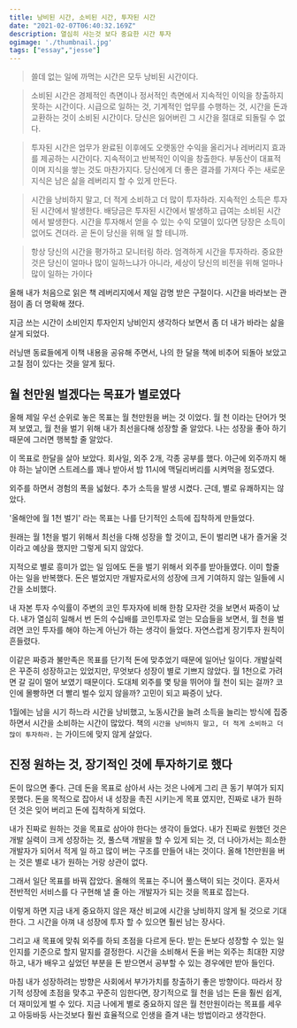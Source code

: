 ```yaml
---
title: 낭비된 시간, 소비된 시간, 투자된 시간
date: "2021-02-07T06:40:32.169Z"
description: 열심히 사는것 보다 중요한 시간 투자
ogimage: './thumbnail.jpg'
tags: ["essay","jesse"]
---
```



> 쓸데 없는 일에 까먹는 시간은 모두 낭비된 시간이다.

> 소비된 시간은 경제적인 측면이나 정서적인 측면에서 지속적인 이익을 창출하지 못하는 시간이다. 시급으로 일하는 것, 기계적인 업무를 수행하는 것, 시간을 돈과 교환하는 것이 소비된 시간이다. 당신은 잃어버린 그 시간을 절대로 되돌릴 수 없다.

> 투자된 시간은 업무가 완료된 이후에도 오랫동안 수익을 올리거나 레버리지 효과를 제공하는 시간이다. 지속적이고 반복적인 이익을 창출한다. 부동산이 대표적이며 지식을 쌓는 것도 마찬가지다. 당신에게 더 좋은 결과를 가져다 주는 새로운 지식은 남은 삶을 레버리지 할 수 있게 만든다.

> 시간을 낭비하지 말고, 더 적게 소비하고 더 많이 투자하라. 지속적인 소득은 투자된 시간에서 발생한다. 배당금은 투자된 시간에서 발생하고 급여는 소비된 시간에서 발생한다. 시간을 투자해서 얻을 수 있는 수익 모델이 있다면 당장은 소득이 없어도 견뎌라. 곧 돈이 당신을 위해 일 할 테니까.

> 항상 당신의 시간을 평가하고 모니터링 하라. 엄격하게 시간을 투자하라. 중요한 것은 당신이 얼마나 많이 일하느냐가 아니라, 세상이 당신의 비전을 위해 얼마나 많이 일하는 가이다

올해 내가 처음으로 읽은 책 레버리지에서 제일 감명 받은 구절이다. 시간을 바라보는 관점이 좀 더 명확해 졌다. 

지금 쓰는 시간이 소비인지 투자인지 낭비인지 생각하다 보면서 좀 더 내가 바라는 삶을 살게 되었다. 

러닝맨 동료들에게 이책 내용을 공유해 주면서, 나의 한 달을 책에 비추어 되돌아 보았고 고칠 점이 있다는 것을 알게 됬다. 

## 월 천만원 벌겠다는 목표가 별로였다

올해 제일 우선 순위로 놓은 목표는 월 천만원을 버는 것 이었다. 월 천 이라는 단어가 멋져 보였고, 월 천을 벌기 위해 내가 최선을다해 성장할 줄 알았다. 나는 성장을 좋아 하기 때문에 그러면 행복할 줄 알았다. 

이 목표로 한달을 살아 보았다. 회사일, 외주 2개, 각종 공부를 했다. 야근에 외주까지 해야 하는 날이면 스트레스를 꽤나 받아서 밤 11시에 맥딜리버리를 시켜먹을 정도였다. 

외주를 하면서 경험의 폭을 넓혔다. 추가 소득을 발생 시켰다. 근데, 별로 유쾌하지는 않았다. 

'올해안에 월 1천 벌기' 라는 목표는 나를 단기적인 소득에 집착하게 만들었다. 

원래는 월 1천을 벌기 위해서 최선을  다해 성장을 할 것이고,  돈이 벌리면 내가 즐거울 것 이라고 예상을 했지만 그렇게 되지 않았다.

지적으로 별로 흥미가 없는 일 임에도 돈을 벌기 위해서 외주를 받아들였다. 이미 할줄 아는 일을 반복했다. 돈은 벌었지만 개발자로서의 성장에 크게 기여하지 않는 일들에 시간을 소비했다. 

내 자본 투자 수익률이 주변의 코인 투자자에 비해 한참 모자란 것을 보면서 짜증이 났다. 내가 열심히 일해서 번 돈의 수십배를 코인투자로 얻는 모습들을 보면서, 월 천을 벌려면 코인 투자를 해야 하는게 아닌가 하는 생각이 들었다. 자연스럽게 장기투자 원칙이 흔들렸다.

이같은 짜증과 불만족은 목표를 단기적 돈에 맞추었기 때문에 일어난 일이다. 개발실력은 꾸준히 성장하고는 있었지만, 무엇보다 성장이 별로 기쁘지 않았다. 월 1천으로 가려면 갈 길이 멀어 보였기 때문이다. 도대체 외주를 몇 탕을 뛰어야 월 천이 되는 걸까? 코인에 몰빵하면 더 빨리 벌수 있지 않을까? 고민이 되고 짜증이 났다. 

1월에는 남을 시기 하느라 시간을 낭비했고, 노동시간을 늘려 소득을 늘리는 방식에 집중하면서 시간을  소비하는 시간이 많았다. 책의 `시간을 낭비하지 말고, 더 적게 소비하고 더 많이 투자하라.` 는 가이드에 맞지 않게 살았다. 

## 진정 원하는 것, 장기적인 것에 투자하기로 했다

돈이 많으면 좋다. 근데 돈을 목표로 삼아서 사는 것은 나에게 그리 큰 동기 부여가 되지 못했다. 돈을 목적으로 잡아서 내 성장을 촉진 시키는게 목표 였지만, 진짜로 내가 원하던 것은 잊어 버리고 돈에 집착하게 되었다.  

내가 진짜로 원하는 것을 목표로 삼아야 한다는 생각이 들었다. 내가 진짜로 원했던 것은 개발 실력이 크게 성장하는 것, 풀스택 개발을 할 수 있게 되는 것, 더 나아가서는 희소한 개발자가 되어서 적게 일 하고 많이 버는 구조를 만들어 내는 것이다. 올해 1천만원을 버는 것은 별로 내가 원하는 거랑 상관이 없다. 

그래서 일단 목표를 바꿔 잡았다. 올해의 목표는 주니어 풀스택이 되는 것이다. 혼자서 전반적인 서비스를 다 구현해 낼 줄 아는 개발자가 되는 것을 목표로 잡는다. 

이렇게 하면 지금 내게 중요하지 않은 재산 비교에 시간을 낭비하지 않게 될 것으로 기대한다. 그 시간을 아껴 내 성장에 투자 할 수 있으면 훨씬 남는 장사다. 

그리고 새 목표에 맞춰 외주를 하되 초점을 다르게 둔다. 받는 돈보다 성장할 수 있는 일인지를 기준으로 할지 말지를 결정한다. 시간을 소비해서 돈을 버는 외주는 최대한 지양하고, 내가 배우고 싶었던 부분을 돈 받으면서 공부할 수 있는 경우에만 받아 들인다. 

마침 내가 성장하려는 방향은 사회에서 부가가치를 창출하기 좋은 방향이다. 따라서 장기적 성장에 초점을 맞추고 꾸준히 임한다면, 장기적으로 월 천을 넘는 돈을 훨씬 쉽게, 더 재미있게 벌 수 있다. 지금 나에게 별로 중요하지 않은 월 천만원이라는 목표를 세우고 아둥바둥 사는것보다 훨씬 효율적으로 인생을 즐겨 내는 방법이라고 생각한다.
